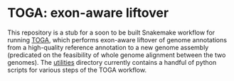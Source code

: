 # TOGA: exon-aware liftover
This repository is a stub for a soon to be built Snakemake workflow for running [TOGA](https://github.com/hillerlab/TOGA), which performs exon-aware liftover of genome annotations from a high-quality reference annotation to a new genome assembly (predicated on the feasibility of whole genome alignment between the two genomes). The [utilities](https://github.com/harvardinformatics/AnnotationTOGA/tree/main/utilities) directory currently contains a handful of python scripts for various steps of the TOGA workflow. 
